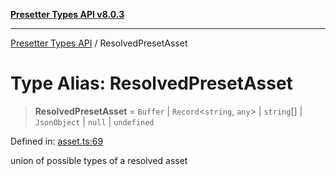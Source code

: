 [**Presetter Types API v8.0.3**](../README.md)

---

[Presetter Types API](../README.md) / ResolvedPresetAsset

# Type Alias: ResolvedPresetAsset

> **ResolvedPresetAsset** = `Buffer` \| `Record`\<`string`, `any`\> \| `string`[] \| `JsonObject` \| `null` \| `undefined`

Defined in: [asset.ts:69](https://github.com/alvis/presetter/blob/master/packages/types/src/asset.ts#L69)

union of possible types of a resolved asset
